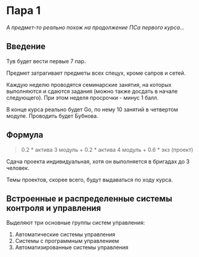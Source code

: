 # Пара 1

*А предмет-то реально похож на продолжение ПСа первого курса...*

## Введение

Тув будет вести первые 7 пар.

Предмет затрагивает предметы всех спецух, кроме сапров и сетей.

Каждую неделю проводятся семинарские занятия, на которых выполняются и сдаются задания (можно также досдать в начале следующего). При этом неделя просрочки - минус 1 балл.

В конце курса реально будет Go, по нему 10 занятий в четвертом модуле. Проводить будет Бубнова.

## Формула

> 0.2 * актива 3 модуль + 0.2 * актива 4 модуль + 0.6 * экз (проект)

Сдача проекта индивидуальная, хотя он выполняется в бригадах до 3 человек.

Темы проектов, скорее всего, будут выдаваться по ходу курса.

## Встроенные и распределенные системы контроля и управления

Выделяют три основные группы систем управления:
1. Автоматические системы управления
2. Системы с программным управлением
3. Автоматизированные системы управления